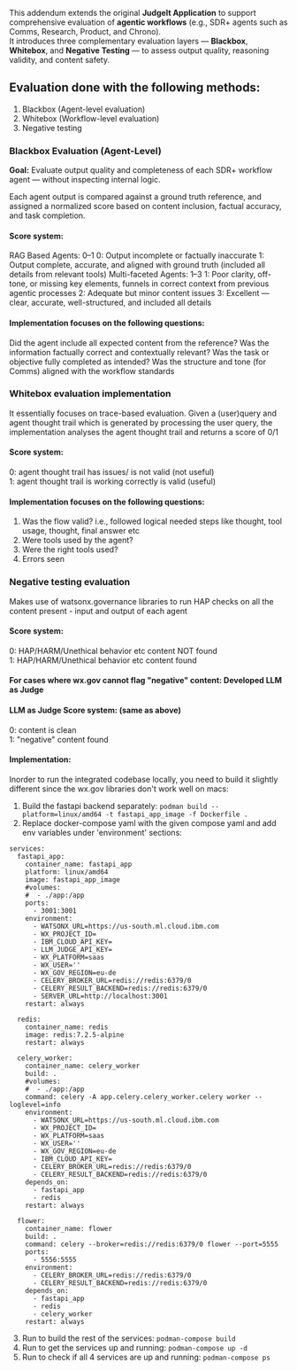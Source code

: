 This addendum extends the original **JudgeIt Application** to support comprehensive evaluation of **agentic workflows** (e.g., SDR+ agents such as Comms, Research, Product, and Chrono).  
It introduces three complementary evaluation layers — **Blackbox**, **Whitebox**, and **Negative Testing** — to assess output quality, reasoning validity, and content safety.

## Evaluation done with the following methods:
1. Blackbox (Agent-level evaluation)
2. Whitebox (Workflow-level evaluation)
3. Negative testing

### Blackbox Evaluation (Agent-Level)
**Goal:** Evaluate output quality and completeness of each SDR+ workflow agent — without inspecting internal logic.

Each agent output is compared against a ground truth reference, and assigned a normalized score based on content inclusion, factual accuracy, and task completion.

#### Score system:
RAG Based Agents: 0–1
0: Output incomplete or factually inaccurate
1: Output complete, accurate, and aligned with ground truth (included all details from relevant tools)
Multi-faceted Agents: 1–3
1: Poor clarity, off-tone, or missing key elements, funnels in correct context from previous agentic processes
2: Adequate but minor content issues
3: Excellent — clear, accurate, well-structured, and included all details

#### Implementation focuses on the following questions:
Did the agent include all expected content from the reference?
Was the information factually correct and contextually relevant?
Was the task or objective fully completed as intended?
Was the structure and tone (for Comms) aligned with the workflow standards

### Whitebox evaluation implementation
It essentially focuses on trace-based evaluation. Given a (user)query and agent thought trail which is generated by processing the user query, the implementation analyses the agent thought trail and returns a score of 0/1

#### Score system:
0: agent thought trail has issues/ is not valid (not useful) <br/>
1: agent thought trail is working correctly is valid (useful)

#### Implementation focuses on the following questions:
1. Was the flow valid? i.e., followed logical needed steps like thought, tool usage, thought, final answer etc
2. Were tools used by the agent?
3. Were the right tools used?
4. Errors seen

### Negative testing evaluation
Makes use of watsonx.governance libraries to run HAP checks on all the content present - input and output of each agent

#### Score system:
0: HAP/HARM/Unethical behavior etc content NOT found <br/>
1: HAP/HARM/Unethical behavior etc content found

#### For cases where wx.gov cannot flag "negative" content: Developed LLM as Judge
#### LLM as Judge Score system: (same as above)
0: content is clean<br/>
1: "negative" content found

#### Implementation:
Inorder to run the integrated codebase locally, you need to build it slightly different since the wx.gov libraries don't work well on macs:

1. Build the fastapi backend separately: `podman build --platform=linux/amd64 -t fastapi_app_image -f Dockerfile .`
2. Replace docker-compose yaml with the given compose yaml and add env variables under 'environment' sections:
```
services:
  fastapi_app:
    container_name: fastapi_app
    platform: linux/amd64
    image: fastapi_app_image
    #volumes:
    #  - ./app:/app
    ports:
      - 3001:3001
    environment:
      - WATSONX_URL=https://us-south.ml.cloud.ibm.com
      - WX_PROJECT_ID=
      - IBM_CLOUD_API_KEY=
      - LLM_JUDGE_API_KEY=
      - WX_PLATFORM=saas
      - WX_USER=''
      - WX_GOV_REGION=eu-de
      - CELERY_BROKER_URL=redis://redis:6379/0
      - CELERY_RESULT_BACKEND=redis://redis:6379/0
      - SERVER_URL=http://localhost:3001
    restart: always

  redis:
    container_name: redis
    image: redis:7.2.5-alpine
    restart: always

  celery_worker:
    container_name: celery_worker
    build: .
    #volumes:
    #  - ./app:/app
    command: celery -A app.celery.celery_worker.celery worker --loglevel=info
    environment:
      - WATSONX_URL=https://us-south.ml.cloud.ibm.com
      - WX_PROJECT_ID=
      - WX_PLATFORM=saas
      - WX_USER=''
      - WX_GOV_REGION=eu-de
      - IBM_CLOUD_API_KEY=
      - CELERY_BROKER_URL=redis://redis:6379/0
      - CELERY_RESULT_BACKEND=redis://redis:6379/0
    depends_on:
      - fastapi_app
      - redis
    restart: always

  flower:
    container_name: flower
    build: .
    command: celery --broker=redis://redis:6379/0 flower --port=5555
    ports:
      - 5556:5555
    environment:
      - CELERY_BROKER_URL=redis://redis:6379/0
      - CELERY_RESULT_BACKEND=redis://redis:6379/0
    depends_on:
      - fastapi_app
      - redis
      - celery_worker
    restart: always
```
3. Run to build the rest of the services: `podman-compose build`
4. Run to get the services up and running: `podman-compose up -d`
5. Run to check if all 4 services are up and running: `podman-compose ps`

